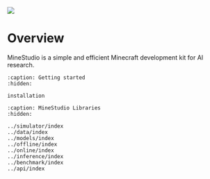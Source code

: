 <!--
 * @Date: 2024-11-29 08:07:44
 * @LastEditors: muzhancun muzhancun@stu.pku.edu.cn
 * @LastEditTime: 2025-05-29 13:29:06
 * @FilePath: /MineStudio/docs/source/overview/index.md
-->

![](../_static/banner.png)

# Overview

MineStudio is a simple and efficient Minecraft development kit for AI research.

```{toctree}
:caption: Getting started
:hidden:

installation
```

```{toctree}
:caption: MineStudio Libraries
:hidden:

../simulator/index
../data/index
../models/index
../offline/index
../online/index
../inference/index
../benchmark/index
../api/index
```
